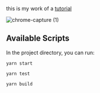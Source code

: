 this is my work of a [tutorial](https://youtu.be/iP_HqoCuRI0)

![chrome-capture (1)](https://user-images.githubusercontent.com/61309248/109869136-c9dbcb80-7c68-11eb-916c-dcfff94dd707.gif)


## Available Scripts

In the project directory, you can run:

`yarn start`

`yarn test`

`yarn build`
